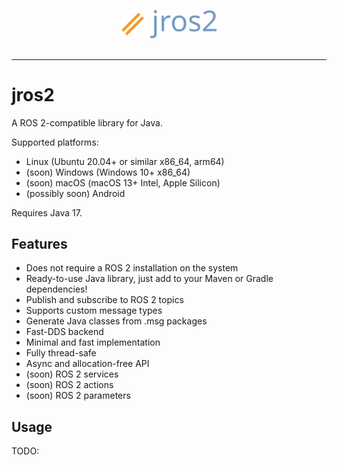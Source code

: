 <p align="center"><img src="media/jros2.png" width="30%" /><br><br></p>

-----------------

# jros2
A ROS 2-compatible library for Java.

Supported platforms:
- Linux (Ubuntu 20.04+ or similar x86_64, arm64)
- (soon) Windows (Windows 10+ x86_64)
- (soon) macOS (macOS 13+ Intel, Apple Silicon)
- (possibly soon) Android

Requires Java 17.

## Features
- Does not require a ROS 2 installation on the system
- Ready-to-use Java library, just add to your Maven or Gradle dependencies!
- Publish and subscribe to ROS 2 topics
- Supports custom message types
- Generate Java classes from .msg packages
- Fast-DDS backend
- Minimal and fast implementation
- Fully thread-safe
- Async and allocation-free API
- (soon) ROS 2 services
- (soon) ROS 2 actions
- (soon) ROS 2 parameters

## Usage
TODO:
